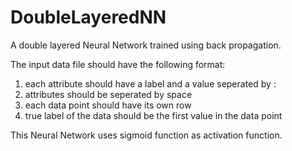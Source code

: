 # DoubleLayeredNN
A double layered Neural Network trained using back propagation.

The input data file should have the following format:
1. each attribute should have a label and a value seperated by :
2. attributes should be seperated by space
3. each data point should have its own row
4. true label of the data should be the first value in the data point

This Neural Network uses sigmoid function as activation function.
